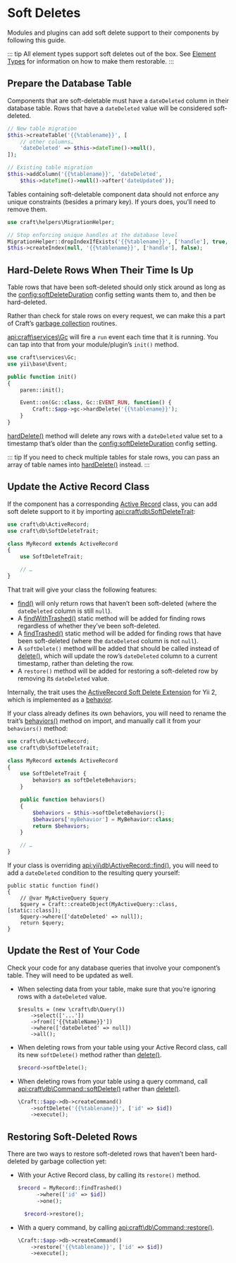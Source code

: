 # Soft Deletes

Modules and plugins can add soft delete support to their components by following this guide.

::: tip
All element types support soft deletes out of the box. See [Element Types](element-types.md#restore-action) for information on how to make them restorable.
:::

## Prepare the Database Table

Components that are soft-deletable must have a `dateDeleted` column in their database table. Rows that have a `dateDeleted` value will be considered soft-deleted.

```php
// New table migration
$this->createTable('{{%tablename}}', [
    // other columns…
    'dateDeleted' => $this->dateTime()->null(),
]);

// Existing table migration
$this->addColumn('{{%tablename}}', 'dateDeleted',
    $this->dateTime()->null()->after('dateUpdated'));
```

Tables containing soft-deletable component data should not enforce any unique constraints (besides a primary key). If yours does, you’ll need to remove them.

```php
use craft\helpers\MigrationHelper;

// Stop enforcing unique handles at the database level
MigrationHelper::dropIndexIfExists('{{%tablename}}', ['handle'], true, $this);
$this->createIndex(null, '{{%tablename}}', ['handle'], false);
```

## Hard-Delete Rows When Their Time Is Up

Table rows that have been soft-deleted should only stick around as long as the <config:softDeleteDuration> config setting wants them to, and then be hard-deleted.

Rather than check for stale rows on every request, we can make this a part of Craft’s [garbage collection](../gc.md) routines.

<api:craft\services\Gc> will fire a `run` event each time that it is running. You can tap into that from your module/plugin’s `init()` method.

```php
use craft\services\Gc;
use yii\base\Event;

public function init()
{
    paren::init();

    Event::on(Gc::class, Gc::EVENT_RUN, function() {
        Craft::$app->gc->hardDelete('{{%tablename}}');
    }
}
```

[hardDelete()](api:craft\services\Gc::hardDelete()) method will delete any rows with a `dateDeleted` value set to a timestamp that’s older than the <config:softDeleteDuration> config setting.

::: tip
If you need to check multiple tables for stale rows, you can pass an array of table names into [hardDelete()](api:craft\services\Gc::hardDelete()) instead.
:::

## Update the Active Record Class

If the component has a corresponding [Active Record](https://www.yiiframework.com/doc/guide/2.0/en/db-active-record) class, you can add soft delete support to it by importing <api:craft\db\SoftDeleteTrait>:

```php
use craft\db\ActiveRecord;
use craft\db\SoftDeleteTrait;

class MyRecord extends ActiveRecord
{
    use SoftDeleteTrait;

    // …
}
```

That trait will give your class the following features:

- [find()](api:craft\db\SoftDeleteTrait::find()) will only return rows that haven’t been soft-deleted (where the `dateDeleted` column is still `null`).
- A [findWithTrashed()](api:craft\db\SoftDeleteTrait::findWithTrashed()) static method will be added for finding rows regardless of whether they’ve been soft-deleted.
- A [findTrashed()](api:craft\db\SoftDeleteTrait::findTrashed()) static method will be added for finding rows that have been soft-deleted (where the `dateDeleted` column is not `null`).
- A `softDelete()` method will be added that should be called instead of [delete()](api:yii\db\ActiveRecord::delete()), which will update the row’s `dateDeleted` column to a current timestamp, rather than deleting the row.
- A `restore()` method will be added for restoring a soft-deleted row by removing its `dateDeleted` value.

Internally, the trait uses the [ActiveRecord Soft Delete Extension](https://github.com/yii2tech/ar-softdelete) for Yii 2, which is implemented as a [behavior](https://www.yiiframework.com/doc/guide/2.0/en/concept-behaviors).

If your class already defines its own behaviors, you will need to rename the trait’s [behaviors()](api:craft\db\SoftDeleteTrait::behaviors()) method on import, and manually call it from your `behaviors()` method:

```php
use craft\db\ActiveRecord;
use craft\db\SoftDeleteTrait;

class MyRecord extends ActiveRecord
{
    use SoftDeleteTrait {
        behaviors as softDeleteBehaviors;
    }

    public function behaviors()
    {
        $behaviors = $this->softDeleteBehaviors();
        $behaviors['myBehavior'] = MyBehavior::class;
        return $behaviors;
    }

    // …
}
```

If your class is overriding <api:yii\db\ActiveRecord::find()>, you will need to add a `dateDeleted` condition to the resulting query yourself:

```php{5}
public static function find()
{
    // @var MyActiveQuery $query
    $query = Craft::createObject(MyActiveQuery::class, [static::class]);
    $query->where(['dateDeleted' => null]);
    return $query;
}
```

## Update the Rest of Your Code

Check your code for any database queries that involve your component’s table. They will need to be updated as well.

- When selecting data from your table, make sure that you’re ignoring rows with a `dateDeleted` value.

  ```php{4}
  $results = (new \craft\db\Query())
      ->select(['...'])
      ->from(['{{%tableName}}'])
      ->where(['dateDeleted' => null])
      ->all();
  ```

- When deleting rows from your table using your Active Record class, call its new `softDelete()` method rather than [delete()](api:yii\db\ActiveRecord::delete()).

  ```php
  $record->softDelete();
  ```

- When deleting rows from your table using a query command, call <api:craft\db\Command::softDelete()> rather than [delete()](api:yii\db\Command::delete()).

  ```php
  \Craft::$app->db->createCommand()
      ->softDelete('{{%tablename}}', ['id' => $id])
      ->execute(); 
  ```

## Restoring Soft-Deleted Rows

There are two ways to restore soft-deleted rows that haven’t been hard-deleted by garbage collection yet:

- With your Active Record class, by calling its `restore()` method.

  ```php
  $record = MyRecord::findTrashed()
        ->where(['id' => $id])
        ->one();

    $record->restore();
  ```

- With a query command, by calling <api:craft\db\Command::restore()>.

  ```php
  \Craft::$app->db->createCommand()
      ->restore('{{%tablename}}', ['id' => $id])
      ->execute();
  ```

